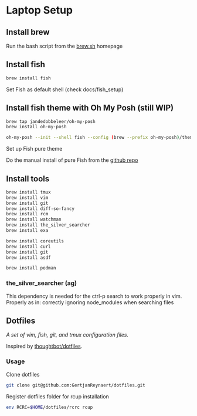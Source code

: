 # Laptop Setup

## Install brew

Run the bash script from the [brew.sh](https://brew.sh/) homepage

## Install fish

```sh
brew install fish
```

Set Fish as default shell (check docs/fish_setup)

## Install fish theme with Oh My Posh (still WIP)

```sh
brew tap jandedobbeleer/oh-my-posh
brew install oh-my-posh

oh-my-posh --init --shell fish --config (brew --prefix oh-my-posh)/themes/pure.omp.json | source
```

Set up Fish pure theme

Do the manual install of pure Fish from the [github repo](https://github.com/pure-fish/pure#manually)

## Install tools

```sh
brew install tmux
brew install vim
brew install git
brew install diff-so-fancy
brew install rcm
brew install watchman
brew install the_silver_searcher
brew install exa

brew install coreutils
brew install curl
brew install git
brew install asdf

brew install podman
```

### the_silver_searcher (ag)

This dependency is needed for the ctrl-p search to work properly in vim.
Properly as in: correctly ignoring node_modules when searching files

## Dotfiles

_A set of vim, fish, git, and tmux configuration files._

Inspired by [thoughtbot/dotfiles](https://github.com/thoughtbot/dotfiles).

### Usage

Clone dotfiles

```sh
git clone git@github.com:GertjanReynaert/dotfiles.git
```

Register dotfiles folder for rcup installation

```sh
env RCRC=$HOME/dotfiles/rcrc rcup
```
